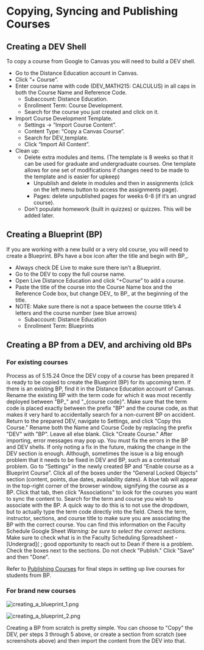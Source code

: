# Copying, Syncing and Publishing Courses

## Creating a DEV Shell
To copy a course from Google to Canvas you will need to build a DEV shell.
- Go to the Distance Education account in Canvas.
- Click “+ Course”.
- Enter course name with code (DEV_MATH215: CALCULUS) in all caps in both the Course Name and Reference Code.
  - Subaccount: Distance Education. 
  - Enrollment Term: Course Development.
  - Search for the course you just created and click on it.
- Import Course Development Template.
  - Settings -> “Import Course Content”.
  - Content Type: “Copy a Canvas Course”.
  - Search for DEV_template.
  - Click “Import All Content”.
- Clean up:
  - Delete extra modules and items. (The template is 8 weeks so that it can be used for graduate and undergraduate courses. One template allows for one set of modifications if changes need to be made to the template and is easier for upkeep)
    - Unpublish and delete in modules and then in assignments (click on the left menu button to access the assignments page).
    - Pages: delete unpublished pages for weeks 6-8 (if it’s an ungrad course).
  - Don’t populate homework (built in quizzes) or quizzes. This will be added later.
## Creating a Blueprint (BP)
If you are working with a new build or a very old course, you will need to create a Blueprint. BPs have a box icon after the title and begin with BP_.
- Always check DE Live to make sure there isn’t a Blueprint.
- Go to the DEV to copy the full course name.
- Open Live Distance Education and click “+Course” to add a course.
- Paste the title of the course into the Course Name box and the Reference Code box, but change DEV_ to BP_ at the beginning of the title. 
- NOTE: Make sure there is not a space between the course title’s 4 letters and the course number (see blue arrows)
  - Subaccount: Distance Education
  - Enrollment Term: Blueprints

## Creating a BP from a DEV, and archiving old BPs

### For existing courses
<note>Process as of 5.15.24</note>
Once the DEV copy of a course has been prepared it is ready to be copied to create the Blueprint (BP) for its upcoming term.
<procedure default-state="collapsed">
<step>If there is an existing BP, find it in the Distance Education account of Canvas.</step>
<step>Rename the existing BP with the term code for which it was most recently deployed between "BP_" and "_{course code}". <warning>Make sure that the term code is placed exactly between the prefix "BP" and the course code, as that makes it very hard to accidentally search for a non-current BP on accident.</warning></step>
<step>Return to the prepared DEV, navigate to Settings, and click "Copy this Course."</step>
<step>Rename both the Name and Course Code by replacing the prefix "DEV" with "BP". Leave all else blank. </step>
<step>Click "Create Course."</step>
<step>After importing, error messages may pop up. You must fix the errors in the BP and DEV shells. If only noting a fix in the future, making the change in the DEV section is enough. Although, sometimes the issue is a big enough problem that it needs to be fixed in DEV and BP, such as a contextual problem.</step>
<step>Go to “Settings” in the newly created BP and “Enable course as a Blueprint Course”.</step>
<step>Click all of the boxes under the “General Locked Objects” section (content, points, due dates, availability dates).</step>
<step>A blue tab will appear in the top-right corner of the browser window, signifying the course as a BP. Click that tab, then click "Associations" to look for the courses you want to sync the content to.</step>
<step>Search for the term and course you wish to associate with the BP. <note>A quick way to do this is to not use the dropdown, but to actually type the term code directly into the field. </note></step>
<step>Check the term, instructor, sections, and course title to make sure you are associating the BP with the correct course. You can find this information on the Faculty Schedule Google Sheet *Warning: be sure to select the correct sections.*</step>
<step>Make sure to check what is in the Faculty Scheduling Spreadsheet - [Undergrad]( ; good opportunity to reach out to Dean if there is a problem.</step>
<step>Check the boxes next to the sections. Do not check "Publish."</step>
<step>Click "Save" and then "Done".</step>
</procedure>
<p>Refer to <a href="Publishing-Courses.md">Publishing Courses</a> for final steps in setting up live courses for students from BP. </p>

### For brand new courses
![creating_a_blueprint_1.png](creating_a_blueprint_1.png)

![creating_a_blueprint_2.png](creating_a_blueprint_2.png)
<p>Creating a BP from scratch is pretty simple. You can choose to "Copy" the DEV, per steps 3 through 5 above, or create a section from scratch (see screenshots above) and then import the content from the DEV into that.</p>